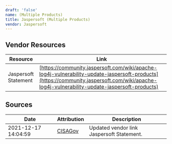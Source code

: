 ```yaml
---
draft: 'false'
name: (Multiple Products)
title: Jaspersoft (Multiple Products)
vendor: Jaspersoft
---
```


## Vendor Resources
| Resource | Link |
| --- | --- |
| Jaspersoft Statement | [https://community.jaspersoft.com/wiki/apache-log4j-vulnerability-update-jaspersoft-products](https://community.jaspersoft.com/wiki/apache-log4j-vulnerability-update-jaspersoft-products) |



## Sources
| Date | Attribution | Description |
| --- | --- | --- |
| 2021-12-17 14:04:59 | [CISAGov](https://raw.githubusercontent.com/cisagov/log4j-affected-db/develop/README.md) | Updated vendor link Jaspersoft Statement.  |

